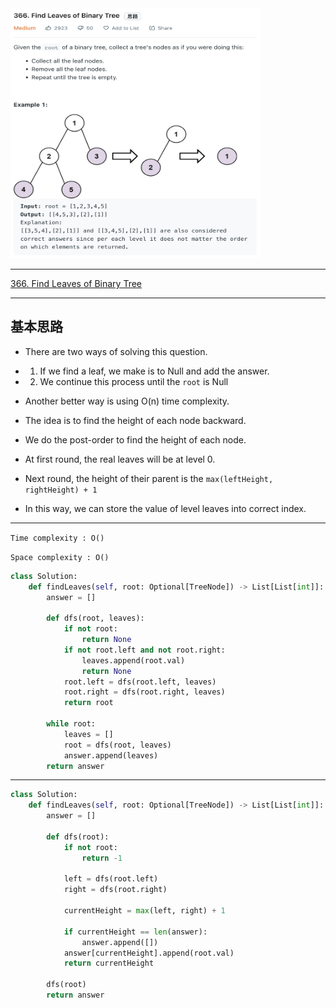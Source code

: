 <img src="2022-11-15-00-22-30.png" width="400" height="400"/>

___
[366. Find Leaves of Binary Tree](https://leetcode.com/problems/find-leaves-of-binary-tree/)
___


## 基本思路
* There are two ways of solving this question.
* 1. If we find a leaf, we make is to Null and add the answer.
* 2. We continue this process until the `root` is Null

* Another better way is using O(n) time complexity.
* The idea is to find the height of each node backward.
* We do the post-order to find the height of each node.
* At first round, the real leaves will be at level 0.
* Next round, the height of their parent is the `max(leftHeight, rightHeight) + 1`
* In this way, we can store the value of level leaves into correct index.

___

`Time complexity : O()`

`Space complexity : O()`
```python
class Solution:
    def findLeaves(self, root: Optional[TreeNode]) -> List[List[int]]:
        answer = []
        
        def dfs(root, leaves):
            if not root:
                return None
            if not root.left and not root.right:
                leaves.append(root.val)
                return None
            root.left = dfs(root.left, leaves)
            root.right = dfs(root.right, leaves)
            return root
        
        while root:
            leaves = []
            root = dfs(root, leaves)
            answer.append(leaves)
        return answer
```

___

```python
class Solution:
    def findLeaves(self, root: Optional[TreeNode]) -> List[List[int]]:
        answer = []
        
        def dfs(root):
            if not root:
                return -1
            
            left = dfs(root.left)
            right = dfs(root.right)
            
            currentHeight = max(left, right) + 1
            
            if currentHeight == len(answer):
                answer.append([])
            answer[currentHeight].append(root.val)
            return currentHeight
        
        dfs(root)
        return answer
```